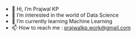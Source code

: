 - 👋 Hi, I’m Prajwal KP
- 👀 I’m interested in the world of Data Science
- 🌱 I’m currently learning Machine Learning
- 📫 How to reach me : prajwalkp.work@gmail.com

<!---
kulkarniprajwal/kulkarniprajwal is a ✨ special ✨ repository because its `README.md` (this file) appears on your GitHub profile.
You can click the Preview link to take a look at your changes.
--->
